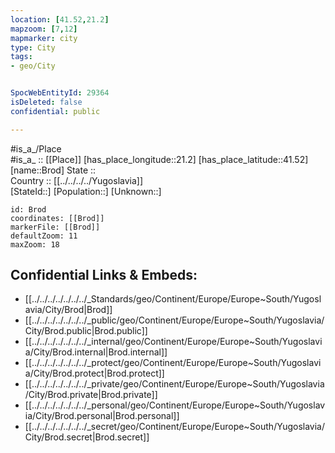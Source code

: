 ```yaml
---
location: [41.52,21.2] 
mapzoom: [7,12] 
mapmarker: city 
type: City
tags:
- geo/City


SpocWebEntityId: 29364
isDeleted: false
confidential: public

---
```

#is_a_/Place  
#is_a_ :: [[Place]] 
[has_place_longitude::21.2] 
[has_place_latitude::41.52] 
[name::Brod] 
State ::  
Country :: [[../../../../Yugoslavia]]  
[StateId::] 
[Population::] 
[Unknown::] 


```leaflet
id: Brod
coordinates: [[Brod]] 
markerFile: [[Brod]] 
defaultZoom: 11 
maxZoom: 18
```


## Confidential Links & Embeds: 
- [[../../../../../../../_Standards/geo/Continent/Europe/Europe~South/Yugoslavia/City/Brod|Brod]] 
- [[../../../../../../../_public/geo/Continent/Europe/Europe~South/Yugoslavia/City/Brod.public|Brod.public]] 
- [[../../../../../../../_internal/geo/Continent/Europe/Europe~South/Yugoslavia/City/Brod.internal|Brod.internal]] 
- [[../../../../../../../_protect/geo/Continent/Europe/Europe~South/Yugoslavia/City/Brod.protect|Brod.protect]] 
- [[../../../../../../../_private/geo/Continent/Europe/Europe~South/Yugoslavia/City/Brod.private|Brod.private]] 
- [[../../../../../../../_personal/geo/Continent/Europe/Europe~South/Yugoslavia/City/Brod.personal|Brod.personal]] 
- [[../../../../../../../_secret/geo/Continent/Europe/Europe~South/Yugoslavia/City/Brod.secret|Brod.secret]] 
